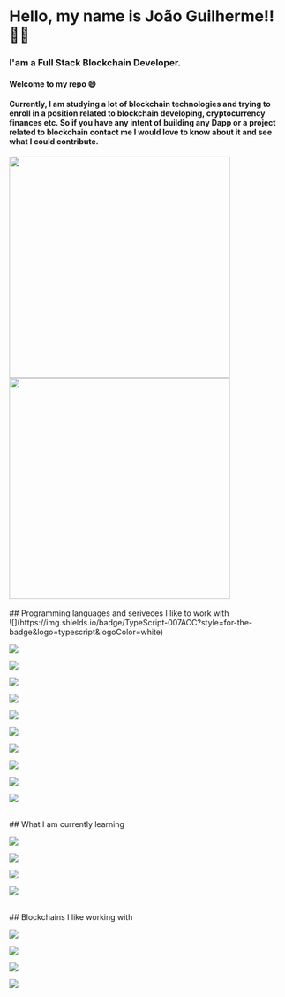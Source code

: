 # Hello, my name is João Guilherme!! :technologist:

### I'am a Full Stack Blockchain Developer.

#### Welcome to my repo :smile:
#### Currently, I am studying a lot of blockchain technologies and trying to enroll in a position related to blockchain developing, cryptocurrency finances etc. So if you have any intent of building any Dapp or a project related to blockchain contact me I would love to know about it and see what I could contribute.

<div>
  <a href="https://github.com/ojoaoguilherme">
    <img width="400em" src="https://github-readme-stats.vercel.app/api?username=ojoaoguilherme&show_icons=true&theme=dark&include_all_commits=true&count_private=true"/>
    </a>
  <a href="https://github.com/ojoaoguilherme">
    <img width="400em" src="https://github-readme-stats.vercel.app/api/top-langs/?username=ojoaoguilherme&layout=compact&langs_count=7&theme=dark&hide=makefile,swig,shell"/>
  </a>
</div>

<br>
## Programming languages and seriveces I like to work with
<br>
![](https://img.shields.io/badge/TypeScript-007ACC?style=for-the-badge&logo=typescript&logoColor=white) 

![](https://img.shields.io/badge/Python-3776AB?style=for-the-badge&logo=python&logoColor=white) 

![](https://img.shields.io/badge/next.js-000000?style=for-the-badge&logo=nextdotjs&logoColor=white) 

![](https://img.shields.io/badge/React-20232A?style=for-the-badge&logo=react&logoColor=61DAFB) 

![](https://img.shields.io/badge/GraphQl-E10098?style=for-the-badge&logo=graphql&logoColor=white) 

![](https://img.shields.io/badge/Heroku-430098?style=for-the-badge&logo=heroku&logoColor=white) 

![](https://img.shields.io/badge/Vercel-000000?style=for-the-badge&logo=vercel&logoColor=white) 

![](https://img.shields.io/badge/styled--components-DB7093?style=for-the-badge&logo=styled-components&logoColor=white) 

![](https://img.shields.io/badge/MongoDB-4EA94B?style=for-the-badge&logo=mongodb&logoColor=white) 

![](https://img.shields.io/badge/Supabase-181818?style=for-the-badge&logo=supabase&logoColor=white) 

![](https://img.shields.io/badge/C-00599C?style=for-the-badge&logo=c&logoColor=white) 

<br>
## What I am currently learning
<br>

![](https://img.shields.io/badge/kubernetes-326ce5.svg?&style=for-the-badge&logo=kubernetes&logoColor=white) 

![](https://img.shields.io/badge/Docker-2CA5E0?style=for-the-badge&logo=docker&logoColor=white) 

![](https://img.shields.io/badge/Solidity-e6e6e6?style=for-the-badge&logo=solidity&logoColor=black) 

![](https://img.shields.io/badge/Rust-000000?style=for-the-badge&logo=rust&logoColor=white) 

<br>
## Blockchains I like working with
<br>
 
![](https://img.shields.io/badge/Binance-FCD535?style=for-the-badge&logo=binance&logoColor=white) 

![](https://img.shields.io/badge/Ethereum-3C3C3D?style=for-the-badge&logo=Ethereum&logoColor=white) 

![](https://img.shields.io/badge/polkadot-E6007A?style=for-the-badge&logo=polkadot&logoColor=000) 

![](https://solana.com/_next/image?url=%2F_next%2Fstatic%2Fmedia%2Fdark-horizontal.c3a5eb36.svg&w=256&q=75) 
